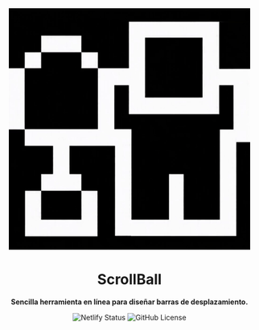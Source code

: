 <div align="center">

  <img src="./assets/logo.gif">
  
</div>

<h1 align="center"><b>ScrollBall</b></h1>

<p align="center"><b>Sencilla herramienta en línea para diseñar barras de desplazamiento.</b></p>

<div align="center">

  ![Netlify Status](https://api.netlify.com/api/v1/badges/352a8473-2da3-4dab-a65f-d7d97e320e05/deploy-status)
  ![GitHub License](https://img.shields.io/github/license/Ballwictb/scrollball)


  
</div>
